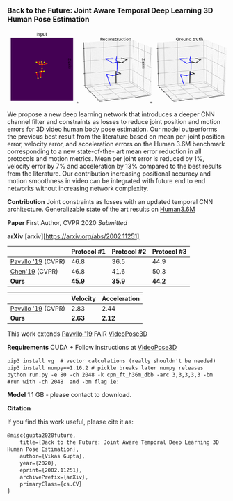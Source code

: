 ### Back to the Future: Joint Aware Temporal Deep Learning 3D Human Pose Estimation
![Pose](pose.png)

We propose a new deep learning network that introduces a deeper CNN channel filter and constraints as losses to reduce joint position and motion errors for 3D video human body pose estimation.  Our model outperforms the previous best result from the literature based on mean per-joint position error, velocity error, and acceleration errors on the Human 3.6M benchmark corresponding to a new state-of-the- art mean error reduction in all protocols and motion metrics. Mean per joint error is reduced by 1%, velocity error by 7% and acceleration by 13% compared to the best results from the literature. Our contribution increasing positional accuracy and motion smoothness in video can be integrated with future end to end networks without increasing network complexity.

**Contribution** Joint constraints as losses with an updated temporal CNN architecture.
Generalizable state of the art results on [Human3.6M](http://vision.imar.ro/human3.6m/description.php)

**Paper** First Author, CVPR 2020 *Submitted* 

**arXiv** [arxiv][https://arxiv.org/abs/2002.11251]

|                   | Protocol #1   | Protocol #2   | Protocol #3  |
| ------------------| ------------- |---------------|--------------|
| [Pavvllo '19](https://arxiv.org/abs/1811.11742) (CVPR) | 46.8          | 36.5          | 44.9         |
| [Chen'19](https://arxiv.org/abs/1904.05547) (CVPR)    | 46.8          | 41.6          | 50.3         |
| **Ours**              | **45.9**          | **35.9**      | **44.2**     |

|            | Velocity   |  Acceleration  |
| -----------| -----------|----------------|
| [Pavvllo '19](https://arxiv.org/abs/1811.11742) (CVPR) | 2.83          | 2.44           |
| **Ours**       | **2.63**      | **2.12**       | 



This work extends [Pavvllo '19](https://arxiv.org/abs/1811.11742) FAIR [VideoPose3D](https://github.com/facebookresearch/VideoPose3D)

**Requirements**
CUDA + 
Follow instructions at [VideoPose3D](https://github.com/facebookresearch/VideoPose3D)

```
pip3 install vg  # vector calculations (really shouldn't be needed)
pip3 install numpy==1.16.2 # pickle breaks later numpy releases
python run.py -e 80 -ch 2048 -k cpn_ft_h36m_dbb -arc 3,3,3,3,3 -bm #run with -ch 2048  and -bm flag ie:
```

**Model**
1.1 GB - please contact to download. 

**Citation**

If you find this work useful, please cite it as:

```
@misc{gupta2020future,
    title={Back to the Future: Joint Aware Temporal Deep Learning 3D Human Pose Estimation},
    author={Vikas Gupta},
    year={2020},
    eprint={2002.11251},
    archivePrefix={arXiv},
    primaryClass={cs.CV}
}
```
